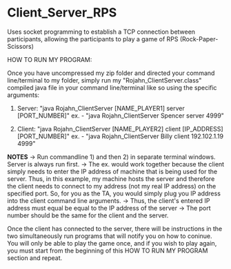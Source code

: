 # Client_Server_RPS
Uses socket programming to establish a TCP connection between participants, allowing the participants to play a game of RPS (Rock-Paper-Scissors)

HOW TO RUN MY PROGRAM:

Once you have uncompressed my zip folder and directed your command line/terminal to my folder, simply run my "Rojahn_ClientServer.class" compiled java file in your command line/terminal like so using the specific arguments:

1) Server: "java Rojahn_ClientServer [NAME_PLAYER1] server [PORT_NUMBER]"
     ex. - "java Rojahn_ClientServer Spencer server 4999"

2) Client: "java Rojahn_ClientServer [NAME_PLAYER2] client [IP_ADDRESS] [PORT_NUMBER]"
     ex. - "java Rojahn_ClientServer Billy client 192.102.1.19 4999"

**NOTES**
-> Run commandline 1) and then 2) in separate terminal windows. Server is always run first.
-> The ex. would work together because the client simply needs to enter the IP address of machine that is being used for the server. Thus, in this example, my machine hosts the server and therefore the client needs to connect to my address (not my real IP address) on the specified port. So, for you as the TA, you would simply plug you IP address into the client command line arguments.
-> Thus, the client's entered IP address must equal be equal to the IP address of the server
-> The port number should be the same for the client and the server.

Once the client has connected to the server, there will be instructions in the two simultaneously run programs that will notify you on how to coninue. You will only be able to play the game once, and if you wish to play again, you must start from the beginning of this HOW TO RUN MY PROGRAM section and repeat.

